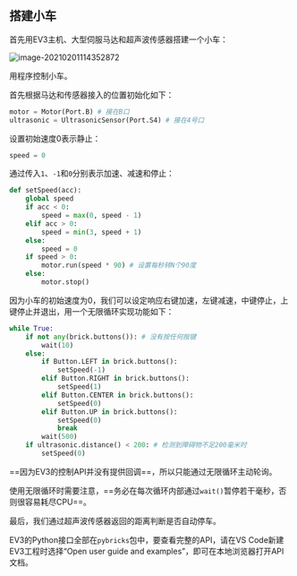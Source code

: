 ## 搭建小车

首先用EV3主机、大型伺服马达和超声波传感器搭建一个小车：

![image-20210201114352872](https://cdn.jsdelivr.net/gh/DaiDuncan/PicUploader/img/20210201114353.png)





用程序控制小车。

首先根据马达和传感器接入的位置初始化如下：

```python
motor = Motor(Port.B) # 接在B口
ultrasonic = UltrasonicSensor(Port.S4) # 接在4号口
```

设置初始速度0表示静止：

```python
speed = 0
```



通过传入`1`、`-1`和`0`分别表示加速、减速和停止：

```python
def setSpeed(acc):
    global speed
    if acc < 0:
        speed = max(0, speed - 1)
    elif acc > 0:
        speed = min(3, speed + 1)
    else:
        speed = 0
    if speed > 0:
        motor.run(speed * 90) # 设置每秒转N个90度
    else:
        motor.stop()
```





因为小车的初始速度为0，我们可以设定响应右键加速，左键减速，中键停止，上键停止并退出，用一个无限循环实现功能如下：

```python
while True:
    if not any(brick.buttons()): # 没有按任何按键
        wait(10)
    else:
        if Button.LEFT in brick.buttons():
            setSpeed(-1)
        elif Button.RIGHT in brick.buttons():
            setSpeed(1)
        elif Button.CENTER in brick.buttons():
            setSpeed(0)
        elif Button.UP in brick.buttons():
            setSpeed(0)
            break
        wait(500)
    if ultrasonic.distance() < 200: # 检测到障碍物不足200毫米时 
        setSpeed(0)
```

==因为EV3的控制API并没有提供回调==，所以只能通过无限循环主动轮询。

使用无限循环时需要注意，==务必在每次循环内部通过`wait()`暂停若干毫秒，否则很容易耗尽CPU==。

最后，我们通过超声波传感器返回的距离判断是否自动停车。





EV3的Python接口全部在`pybricks`包中，要查看完整的API，请在VS Code新建EV3工程时选择“Open user guide and examples”，即可在本地浏览器打开API文档。

